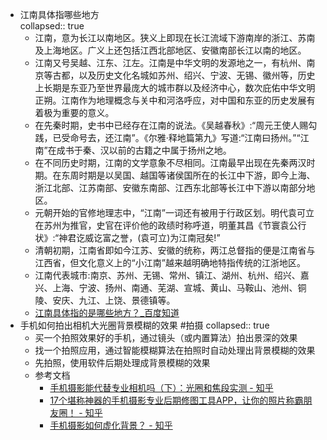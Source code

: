 - 江南具体指哪些地方  
  collapsed:: true
	- 江南，意为长江以南地区。狭义上即现在长江流域下游南岸的浙江、苏南及上海地区。广义上还包括江西北部地区、安徽南部长江以南的地区。
	- 江南又号吴越、江东、江左。江南是中华文明的发源地之一，有杭州、南京等古都，以及历史文化名城如苏州、绍兴、宁波、无锡、徽州等，历史上长期是东亚乃至世界最庞大的城市群以及经济中心，数次庇佑中华文明正朔。江南作为地理概念与关中和河洛呼应，对中国和东亚的历史发展有着极为重要的意义。
	- 在先秦时期，史书中已经存在江南的说法。《吴越春秋》:“周元王使人赐勾践，已受命号去，还江南”。《尔雅·释地篇第九》写道:“江南曰扬州。”“江南”在成书于秦、汉以前的古籍之中属于扬州之地。
	- 在不同历史时期，江南的文学意象不尽相同。江南最早出现在先秦两汉时期。在东周时期是以吴国、越国等诸侯国所在的长江中下游，即今上海、浙江北部、江苏南部、安徽东南部、江西东北部等长江中下游以南部分地区。
	- 元朝开始的官修地理志中，“江南”一词还有被用于行政区划。明代袁可立在苏州为推官，史官在评价他的政绩时称呼道，明董其昌《节寰袁公行状》:“神君讫威讫富之誉，(袁可立)为江南冠矣!”
	- 清朝初期，江南省即如今江苏、安徽的统称，两江总督指的便是江南省与江西省，但文化意义上的“小江南”越来越明确地特指传统的江浙地区。
	- 江南代表城市:南京、苏州、无锡、常州、镇江、湖州、杭州、绍兴、嘉兴、上海、宁波、扬州、南通、芜湖、宣城、黄山、马鞍山、池州、铜陵、安庆、九江、上饶、景德镇等。
	- [江南具体指的是哪些地方？_百度知道](https://zhidao.baidu.com/question/697193276814177964.html)
- 手机如何拍出相机大光圈背景模糊的效果 #拍摄
  collapsed:: true
	- 买一个拍照效果好的手机，通过镜头（或内置算法）拍出景深的效果
	- 找一个拍照应用，通过智能模糊算法在拍照时自动处理出背景模糊的效果
	- 先拍照，使用软件后期处理成背景模糊的效果
	- 参考文档
		- [手机摄影能代替专业相机吗（下）：光圈和焦段实测 - 知乎](https://zhuanlan.zhihu.com/p/177735830)
		- [17个堪称神器的手机摄影专业后期修图工具APP，让你的照片称霸朋友圈！ - 知乎](https://zhuanlan.zhihu.com/p/61355629)
		- [手机摄影如何虚化背景？ - 知乎](https://www.zhihu.com/question/330857201/answer/765866209)